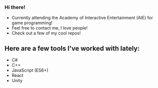 ### Hi there!
- Currently attending the Academy of Interactive Entertainment (AIE) for game programming!
- Feel free to contact me, I love people!
- Check out a few of my cool repos!

## Here are a few tools I've worked with lately:
- C#
- C++
- JavaScript (ES6+)
- React
- Unity
